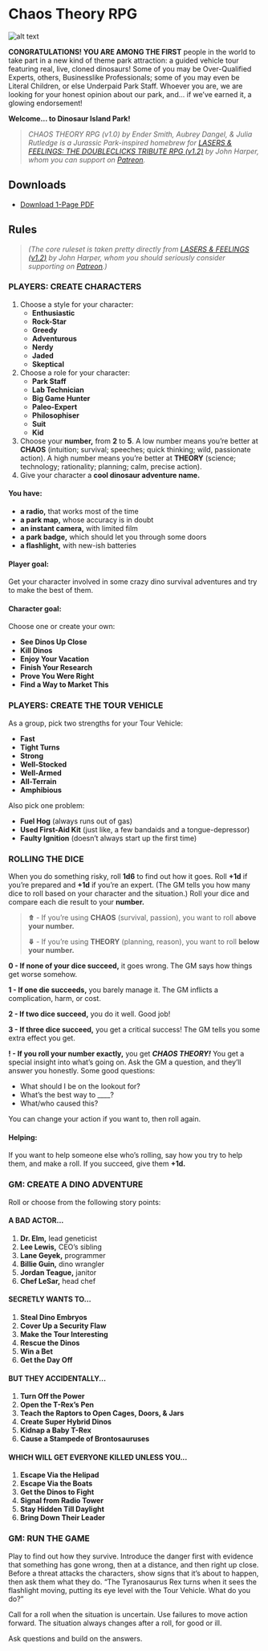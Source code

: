 # Chaos Theory RPG

![alt text](https://chaostheoryrpg.github.io/images/image3.png "Chaos Theory RPG logo")

**CONGRATULATIONS! YOU ARE AMONG THE FIRST** people in the world to take part in a new kind of theme park attraction: a guided vehicle tour featuring real, live, cloned dinosaurs! Some of you may be Over-Qualified Experts, others, Businesslike Professionals; some of you may even be Literal Children, or else Underpaid Park Staff. Whoever you are, we are looking for your honest opinion about our park, and... if we’ve earned it, a glowing endorsement!

**Welcome... to Dinosaur Island Park!**

> _CHAOS THEORY RPG (v1.0) by Ender Smith, Aubrey Dangel, &amp; Julia Rutledge is a Jurassic Park-inspired homebrew for [LASERS &amp; FEELINGS: THE DOUBLECLICKS TRIBUTE RPG (v1.2)](http://www.onesevendesign.com/laserfeelings/) by John Harper, whom you can support on [Patreon](https://www.patreon.com/johnharper)._

## Downloads
- [Download 1-Page PDF](https://github.com/ChaosTheoryRPG/ChaosTheoryRPG.github.io/raw/master/Downloads/Chaos%20Theory%20(v1.0).pdf)

## Rules
> _(The core ruleset is taken pretty directly from [LASERS &amp; FEELINGS (v1.2)](http://www.onesevendesign.com/laserfeelings/) by John Harper, whom you should seriously consider supporting on [Patreon](https://www.patreon.com/johnharper).)_

### PLAYERS: CREATE CHARACTERS
1. Choose a style for your character: 
    - **Enthusiastic**
    - **Rock-Star**
    - **Greedy**
    - **Adventurous** 
    - **Nerdy**
    - **Jaded**
    - **Skeptical**
2. Choose a role for your character:
    - **Park Staff**
    - **Lab Technician**
    - **Big Game Hunter**
    - **Paleo-Expert**
    - **Philosophiser**
    - **Suit**
    - **Kid**
3. Choose your **number,** from **2** to **5**. A low number means you’re better at **CHAOS** (intuition; survival; speeches; quick thinking; wild, passionate action). A high number means you’re better at **THEORY** (science; technology; rationality; planning; calm, precise action). 
4. Give your character a **cool dinosaur adventure name.**

#### You have:
- **a radio,** that works most of the time
- **a park map,** whose accuracy is in doubt
- **an instant camera,** with limited film
- **a park badge,** which should let you through some doors
- **a flashlight,** with new-ish batteries

#### Player goal:
Get your character involved in some crazy dino survival adventures and try to make the best of them.

#### Character goal:
Choose one or create your own:
  - **See Dinos Up Close**
  - **Kill Dinos**
  - **Enjoy Your Vacation**
  - **Finish Your Research**
  - **Prove You Were Right**
  - **Find a Way to Market This**

### PLAYERS: CREATE THE TOUR VEHICLE
As a group, pick two strengths for your Tour Vehicle:
  - **Fast**
  - **Tight Turns**
  - **Strong**
  - **Well-Stocked**
  - **Well-Armed**
  - **All-Terrain**
  - **Amphibious**

Also pick one problem:
  - **Fuel Hog** (always runs out of gas)
  - **Used First-Aid Kit** (just like, a few bandaids and a tongue-depressor)
  - **Faulty Ignition** (doesn’t always start up the first time)

### ROLLING THE DICE
When you do something risky, roll **1d6** to find out how it goes. Roll **+1d** if you’re prepared and **+1d** if you’re an expert. (The GM tells you how many dice to roll based on your character and the situation.)
Roll your dice and compare each die result to your **number.**

> **⤊** - If you’re using **CHAOS** (survival, passion), you want to roll **above your number.**
>
> **⤋** - If you’re using **THEORY** (planning, reason), you want to roll **below your number.**

**0 - If none of your dice succeed,** it goes wrong. The GM says how things get worse somehow.
    
**1 - If one die succeeds,** you barely manage it. The GM inflicts a complication, harm, or cost.

**2 - If two dice succeed,** you do it well. Good job!

**3 - If three dice succeed,** you get a critical success! The GM tells you some extra effect you get.

**! - If you roll your number exactly,** you get _**CHAOS THEORY!**_ You get a special insight into what’s going on. Ask the GM a question, and they’ll answer you honestly. Some good questions:
  - What should I be on the lookout for?
  - What’s the best way to \_\_\_\_?
  - What/who caused this?
  
You can change your action if you want to, then roll again.

#### Helping:
If you want to help someone else who’s rolling, say how you try to help them, and make a roll. If you succeed, give them **+1d.**

### GM: CREATE A DINO ADVENTURE
Roll or choose from the following story points:

#### A BAD ACTOR...
1. **Dr. Elm,** lead geneticist
2. **Lee Lewis,** CEO’s sibling
3. **Lane Geyek,** programmer
4. **Billie Guin,** dino wrangler
5. **Jordan Teague,** janitor
6. **Chef LeSar,** head chef

#### SECRETLY WANTS TO...
1. **Steal Dino Embryos**
2. **Cover Up a Security Flaw**
3. **Make the Tour Interesting**
4. **Rescue the Dinos**
5. **Win a Bet**
6. **Get the Day Off**

#### BUT THEY ACCIDENTALLY...
1. **Turn Off the Power**
2. **Open the T-Rex’s Pen**
3. **Teach the Raptors to Open Cages, Doors, & Jars**
4. **Create Super Hybrid Dinos**
5. **Kidnap a Baby T-Rex**
6. **Cause a Stampede of Brontosauruses**

#### WHICH WILL GET EVERYONE KILLED UNLESS YOU...
1. **Escape Via the Helipad**
2. **Escape Via the Boats**
3. **Get the Dinos to Fight**
4. **Signal from Radio Tower**
5. **Stay Hidden Till Daylight**
6. **Bring Down Their Leader**

### GM: RUN THE GAME
Play to find out how they survive. Introduce the danger first with evidence that something has gone wrong, then at a distance, and then right up close. Before a threat attacks the characters, show signs that it’s about to happen, then ask them what they do. “The Tyranosaurus Rex turns when it sees the flashlight moving, putting its eye level with the Tour Vehicle. What do you do?”

Call for a roll when the situation is uncertain. Use failures to move action forward. The situation always changes after a roll, for good or ill.

Ask questions and build on the answers.
